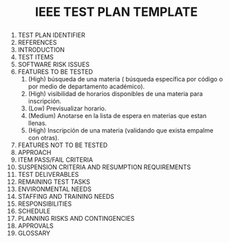 #  <p align="center" > IEEE TEST PLAN TEMPLATE </p>
1. TEST PLAN IDENTIFIER 
1. REFERENCES 
1. INTRODUCTION 
1. TEST ITEMS
1. SOFTWARE RISK ISSUES 
1. FEATURES TO BE TESTED
    1. (High) búsqueda de una materia ( búsqueda específica por código o por medio de departamento académico).
    1. (High) visibilidad de horarios disponibles de una materia para inscripción.
    1. (Low) Previsualizar horario.
    1. (Medium) Anotarse en la lista de espera en materias que estan llenas.
    1. (High) Inscripción de una materia (validando que exista empalme con otras).
1. FEATURES NOT TO BE TESTED 
1. APPROACH
1. ITEM PASS/FAIL CRITERIA
1. SUSPENSION CRITERIA AND RESUMPTION REQUIREMENTS
1. TEST DELIVERABLES 
1. REMAINING TEST TASKS 
1. ENVIRONMENTAL NEEDS 
1. STAFFING AND TRAINING NEEDS 
1. RESPONSIBILITIES
1. SCHEDULE
1. PLANNING RISKS AND CONTINGENCIES
1. APPROVALS 
1. GLOSSARY
